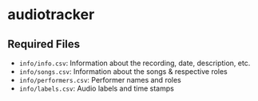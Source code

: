 # audiotracker

## Required Files

- `info/info.csv`: Information about the recording, date, description, etc.
- `info/songs.csv`: Information about the songs & respective roles
- `info/performers.csv`: Performer names and roles
- `info/labels.csv`: Audio labels and time stamps